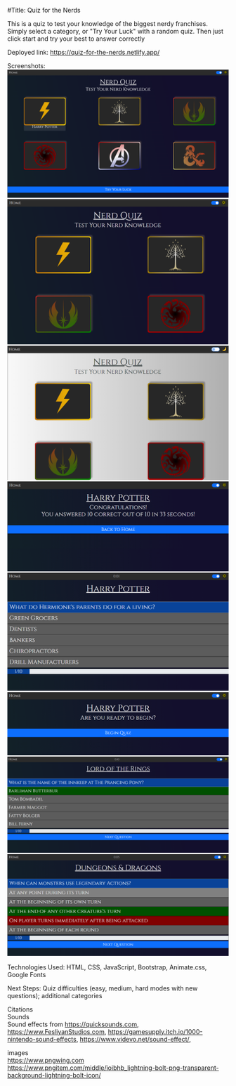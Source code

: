 #Title: Quiz for the Nerds

This is a quiz to test your knowledge of the biggest nerdy franchises.
Simply select a category, or "Try Your Luck" with a random quiz. Then just click start and try your best to answer correctly

Deployed link: https://quiz-for-the-nerds.netlify.app/

Screenshots: <br>
<img src="images/Quiz_screenshot_6.png">
<img src="images/Quiz_screenshot_1.png">
<img src="images/Quiz_screenshot_2.png">
<img src="images/Quiz_screenshot_3.png">
<img src="images/Quiz_screenshot_4.png">
<img src="images/Quiz_screenshot_5.png">
<img src="images/Quiz_screenshot_7.png">
<img src="images/Quiz_screenshot_8.png">



Technologies Used: HTML, CSS, JavaScript, Bootstrap, Animate.css, Google Fonts

Next Steps: Quiz difficulties (easy, medium, hard modes with new questions); additional categories


Citations <br>
   Sounds <br>
      Sound effects from https://quicksounds.com, https://www.FesliyanStudios.com, https://gamesupply.itch.io/1000-nintendo-sound-effects, https://www.videvo.net/sound-effect/, 

   images <br>
      https://www.pngwing.com
      https://www.pngitem.com/middle/ioibhb_lightning-bolt-png-transparent-background-lightning-bolt-icon/
